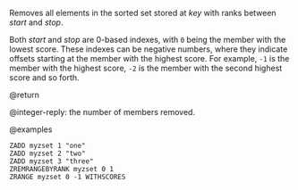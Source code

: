 Removes all elements in the sorted set stored at _key_ with ranks between _start_ and _stop_.

Both _start_ and _stop_ are 0-based indexes, with `0` being the member with the lowest score.
These indexes can be negative numbers, where they indicate offsets starting at the member with the highest score.
For example, `-1` is the member with the highest score, `-2` is the member with the second highest score and so forth.

@return

@integer-reply: the number of members removed.

@examples

```cli
ZADD myzset 1 "one"
ZADD myzset 2 "two"
ZADD myzset 3 "three"
ZREMRANGEBYRANK myzset 0 1
ZRANGE myzset 0 -1 WITHSCORES
```
